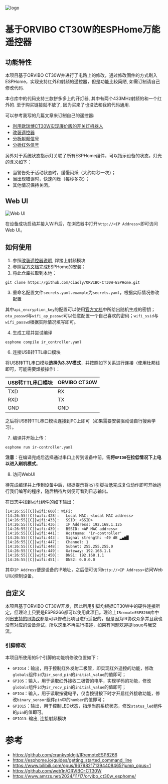 ![logo](./assets/logo.png)

# 基于ORVIBO CT30W的ESPHome万能遥控器

## 功能特性

本项目基于ORVIBO CT30W并进行了电路上的修改，通过修改固件的方式刷入ESPHome，实现支持红外和射频的遥控器，但是功能比较简陋, 如需订制请自己修改代码.

本仓库中的代码支持三款拼多多上的开灯器, 其中有两个433MHz射频的和一个红外的. 至于购买链接就不放了, 因为买来了也没法和我的代码通用.

可以参考我写的几篇文章来订制自己的遥控器: 

* [利用欧瑞博CT30W实现廉价版的开关灯机器人](https://blog.chaol.top/archives/97.html)
* [改装遥控器](https://blog.chaol.top/archives/99-1.html)
* [分析射频信号](https://blog.chaol.top/archives/99.html)
* [分析红外信号](https://blog.chaol.top/archives/100.html)

另外对于系统状态指示灯关联了所有ESPHome组件，可以指示设备的状态，灯光的含义如下：

- 当警告处于活动状态时，缓慢闪烁（大约每秒一次）；
- 当出现错误时，快速闪烁（每秒多次）；
- 其他情况保持关闭。

## Web UI

![Web UI](./assets/web-ui.png)

在设备成功启动并接入WiFi后，在浏览器中打开`http://<IP Address>`即可访问Web UI。

## 如何使用

1. 参照[改装遥控器说明](https://blog.chaol.top/archives/99-1.html), 焊接上射频模块
2. 参照[官方文档](https://esphome.io/guides/installing_esphome)完成ESPHome的安装；
3. 将此仓库拉取到本地：

```
git clone https://github.com/ciaoly/ORVIBO-CT30W-ESPHome.git
```

3. 重命名配置文件`secrets.yaml.example`为`secrets.yaml`，根据实际情况修改配置

其中`api_encryption_key`的配置可以使用[官方文档](https://esphome.io/components/api.html#configuration-variables)中所给出随机生成的密钥；`ota_passwd`与`wifi_ap_passwd`可以任意配置一个自己喜欢的密码；`wifi_ssid`与`wifi_passwd`根据实际情况填写即可。

4. 生成工程并尝试编译

```
esphome compile ir_controller.yaml
```

6. 连接USB转TTL串口模块

将USB转TTL串口模块**选择为3.3V模式**，并按照如下关系进行连接（使用杜邦线即可，可能需要焊接操作）：

| USB转TTL串口模块 | ORVIBO CT30W |
|------------------|--------------|
|TXD               |RX            |
|RXD               |TX            |
|GND               |GND           |

之后将USB转TTL串口模块连接到PC上即可（如果需要安装驱动请自行搜索学习）。

7. 编译并开始上传：

```
esphome run ir-controller.yaml
```

**注意**：在编译完成后选择通过串口上传到设备中前，需**将`GPIO0`在拉低情况下上电以进入刷机模式**。

8. 访问WebUI

待完成编译并上传到设备中后，根据提示将`RST`引脚拉低完成复位动作即可开始运行我们编写的程序，随后稍待片刻便可看到日志输出。

在日志中找到`wifi`组件的如下输出：

```
[14:26:55][C][wifi:600]: WiFi:
[14:26:55][C][wifi:428]:   Local MAC: <local MAC address>
[14:26:55][C][wifi:433]:   SSID: <SSID>
[14:26:55][C][wifi:436]:   IP Address: 192.168.1.125
[14:26:55][C][wifi:439]:   BSSID: <AP MAC address>
[14:26:55][C][wifi:441]:   Hostname: 'ir-controller'
[14:26:55][C][wifi:443]:   Signal strength: -49 dB ▂▄▆█
[14:26:55][C][wifi:447]:   Channel: 1
[14:26:55][C][wifi:448]:   Subnet: 255.255.255.0
[14:26:55][C][wifi:449]:   Gateway: 192.168.1.1
[14:26:55][C][wifi:450]:   DNS1: 192.168.1.1
[14:26:55][C][wifi:451]:   DNS2: 0.0.0.0
```

其中`IP Address`便是设备的IP地址，之后便可访问`http://<IP Address>`访问Web UI以控制设备。

## 自定义

本项目基于ORVIBO CT30W开发，因此所用引脚均根据CT30W中的硬件连接所定，但理论上只要是ESP8266都可以使用此项目。理论上`IRremoteESP8266`库中列出[支持的IR协议](https://github.com/crankyoldgit/IRremoteESP8266/blob/master/SupportedProtocols.md)都是可以修改此项目进行适配的，但是因为IR协议众多并且我也没有对应的设备测试，所以这里不再进行描述，如果有问题欢迎提issue与我交流。

### 引脚修改

本项目所使用的5个引脚的功能机修改位置如下：

- `GPIO14`：输出，用于控制红外发射二极管，即实现红外遥控的功能，修改`globals`组件`id`为`ir_send_pin`的`initial_value`的值即可；
- `GPIO5`：输入，用于读取红外接收二极管的电平，实现学码的功能，修改`globals`组件`id`为`ir_recv_pin`的`initial_value`的值即可；
- `GPIO4`：输入，用于读取按键电平，仅当按键按下时才开启红外接收功能，修改`binary_sensor`组件`pin`中的`number`的值即可；
- `GPIO15`：输出，用于控制LED状态，指示当前系统状态，修改`status_led`组件的`pin`的值即可。
- `GPIO13`: 输出, 连接射频模块

# 参考

- https://github.com/crankyoldgit/IRremoteESP8266
- https://esphome.io/guides/getting_started_command_line
- https://www.bilibili.com/opus/967982171394408465?jump_opus=1
- https://github.com/web1n/ORVIBO-CT30W
- https://www.amrzs.net/2024/11/17/orvibo_ct30w_esphome/
